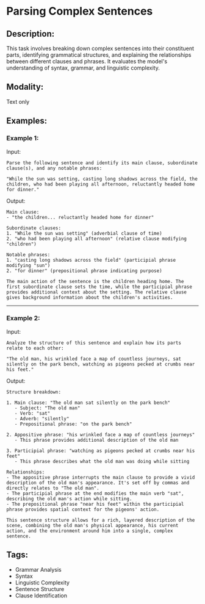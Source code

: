 # Parsing Complex Sentences

## Description:
This task involves breaking down complex sentences into their constituent parts, identifying grammatical structures, and explaining the relationships between different clauses and phrases. It evaluates the model's understanding of syntax, grammar, and linguistic complexity.

## Modality:
Text only

## Examples:

### Example 1:

Input:

```
Parse the following sentence and identify its main clause, subordinate clause(s), and any notable phrases:

"While the sun was setting, casting long shadows across the field, the children, who had been playing all afternoon, reluctantly headed home for dinner."
```

Output:

```
Main clause: 
- "the children... reluctantly headed home for dinner"

Subordinate clauses:
1. "While the sun was setting" (adverbial clause of time)
2. "who had been playing all afternoon" (relative clause modifying "children")

Notable phrases:
1. "casting long shadows across the field" (participial phrase modifying "sun")
2. "for dinner" (prepositional phrase indicating purpose)

The main action of the sentence is the children heading home. The first subordinate clause sets the time, while the participial phrase provides additional context about the setting. The relative clause gives background information about the children's activities.
```

---

### Example 2:

Input:

```
Analyze the structure of this sentence and explain how its parts relate to each other:

"The old man, his wrinkled face a map of countless journeys, sat silently on the park bench, watching as pigeons pecked at crumbs near his feet."
```

Output:

```
Structure breakdown:

1. Main clause: "The old man sat silently on the park bench"
   - Subject: "The old man"
   - Verb: "sat"
   - Adverb: "silently"
   - Prepositional phrase: "on the park bench"

2. Appositive phrase: "his wrinkled face a map of countless journeys"
   - This phrase provides additional description of the old man

3. Participial phrase: "watching as pigeons pecked at crumbs near his feet"
   - This phrase describes what the old man was doing while sitting

Relationships:
- The appositive phrase interrupts the main clause to provide a vivid description of the old man's appearance. It's set off by commas and directly relates to "The old man".
- The participial phrase at the end modifies the main verb "sat", describing the old man's action while sitting.
- The prepositional phrase "near his feet" within the participial phrase provides spatial context for the pigeons' action.

This sentence structure allows for a rich, layered description of the scene, combining the old man's physical appearance, his current action, and the environment around him into a single, complex sentence.
```

## Tags:
- Grammar Analysis
- Syntax
- Linguistic Complexity
- Sentence Structure
- Clause Identification